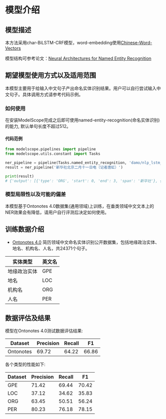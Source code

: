 
# 模型介绍

## 模型描述
本方法采用char-BiLSTM-CRF模型，word-embedding使用[Chinese-Word-Vectors](https://github.com/Embedding/Chinese-Word-Vectors)

模型结构可参考论文：[Neural Architectures for Named Entity Recognition
](https://aclanthology.org/N16-1030.pdf)


## 期望模型使用方式以及适用范围
本模型主要用于给输入中文句子产出命名实体识别结果。用户可以自行尝试输入中文句子。具体调用方式请参考代码示例。

### 如何使用
在安装ModelScope完成之后即可使用named-entity-recognition(命名实体识别)的能力, 默认单句长度不超过512。

#### 代码范例
```python
from modelscope.pipelines import pipeline
from modelscope.utils.constant import Tasks

ner_pipeline = pipeline(Tasks.named_entity_recognition, 'damo/nlp_lstm_named-entity-recognition_chinese-generic')
result = ner_pipeline('新华社北京二月十一日电（记者唐虹）')

print(result)
# {'output': [{'type': 'ORG', 'start': 0, 'end': 3, 'span': '新华社'}, {'type': 'GPE', 'start': 3, 'end': 5, 'span': '北京'}, {'type': 'PER', 'start': 14, 'end': 16, 'span': '唐虹'}]}
```


### 模型局限性以及可能的偏差
本模型基于Ontonotes 4.0数据集(通用领域)上训练，在垂类领域中文文本上的NER效果会有降低，请用户自行评测后决定如何使用。

## 训练数据介绍
- [Ontonotes 4.0](https://catalog.ldc.upenn.edu/LDC2011T03) 简历领域中文命名实体识别公开数据集，包括地缘政治实体、地名、机构名、人名，共24371个句子。

| 实体类型 | 英文名 |
|----------|--------|
|  地缘政治实体   | GPE    |
| 地名     | LOC    |
| 机构名   | ORG   |
| 人名   |  PER  |


## 数据评估及结果
模型在Ontonotes 4.0测试数据评估结果:

| Dataset | Precision | Recall | F1 |
| --- | --- | --- | --- |
| Ontonotes | 69.72 | 64.22 | 66.86 |

各个类型的性能如下: 

| Dataset | Precision | Recall | F1 |
| --- | --- | --- | --- |
| GPE |71.42 | 69.44 |70.42 |
| LOC | 37.12 | 34.62| 35.83|
| ORG | 63.45 | 50.51|56.24 | 
| PER | 80.23 | 76.18| 78.15| 

